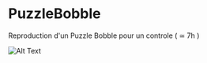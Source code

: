 # PuzzleBobble
Reproduction d'un Puzzle Bobble pour un controle ( ≃ 7h )

![Alt Text](https://www.zupimages.net/up/21/43/vszf.gif)
